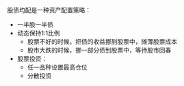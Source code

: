 股债均配是一种资产配置策略：

* 一半股一半债
* 动态保持1:1比例
  * 股票不好的时候，把债的收益挪到股票中，摊薄股票成本
  * 股市大跌的时候，挪一部分债到股票中，等待股市回春
* 股票投资：
  * 任一品种设置最高仓位
  * 分散投资
